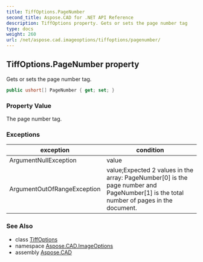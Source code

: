 ```yaml
---
title: TiffOptions.PageNumber
second_title: Aspose.CAD for .NET API Reference
description: TiffOptions property. Gets or sets the page number tag
type: docs
weight: 260
url: /net/aspose.cad.imageoptions/tiffoptions/pagenumber/
---
```

## TiffOptions.PageNumber property

Gets or sets the page number tag.

```csharp
public ushort[] PageNumber { get; set; }
```

### Property Value

The page number tag.

### Exceptions

| exception | condition |
| --- | --- |
| ArgumentNullException | value |
| ArgumentOutOfRangeException | value;Expected 2 values in the array: PageNumber[0] is the page number and PageNumber[1] is the total number of pages in the document. |

### See Also

* class [TiffOptions](../)
* namespace [Aspose.CAD.ImageOptions](../../../aspose.cad.imageoptions/)
* assembly [Aspose.CAD](../../../)


